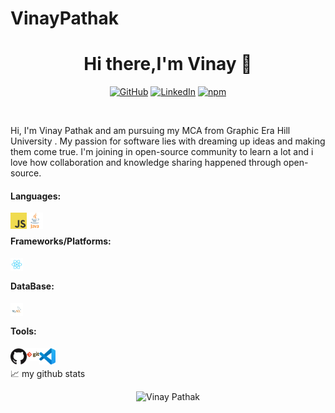 # VinayPathak

<h1 align="center">Hi there,I'm Vinay 👋</h1>

<p align="center">
  <a href="https://github.com/peterthehan">
    <picture>
      <source media="(prefers-color-scheme: dark)" srcset="https://github.com/vinaypathak01">
      <img alt="GitHub" title="GitHub" height="48" width="48" src="https://github.com/vinaypathak01"></picture></a>
  <a href="https://www.linkedin.com/in/vinaypathakk/">
    <img alt="LinkedIn" title="LinkedIn" height="48" width="48" src="https://www.linkedin.com/in/vinaypathakk/"></a>
  <a href="https://twitter.com/the_vinaypathak">
    <img alt="npm" title="npm" height="48" width="48" src="https://twitter.com/the_vinaypathak"></a>
</p>
<br />


Hi, I'm Vinay Pathak and am pursuing my MCA from Graphic Era Hill University . My passion for software lies with dreaming up ideas and making them come true.
I'm joining in open-source community  to learn a lot and i love how collaboration and knowledge sharing happened through open-source.
<br />


#### Languages:
<img align="left" alt="JavaScript" width="26px" src="https://raw.githubusercontent.com/github/explore/80688e429a7d4ef2fca1e82350fe8e3517d3494d/topics/javascript/javascript.png" />
<img align="left" alt="Java" width="26px" src="https://raw.githubusercontent.com/github/explore/80688e429a7d4ef2fca1e82350fe8e3517d3494d/topics/java/java.png" />
<br/>  

#### Frameworks/Platforms:
<img align="left" height="20" src="https://raw.githubusercontent.com/github/explore/80688e429a7d4ef2fca1e82350fe8e3517d3494d/topics/react/react.png">  
<br/>  

#### DataBase: 
<img align="left" height="20" src="https://raw.githubusercontent.com/github/explore/80688e429a7d4ef2fca1e82350fe8e3517d3494d/topics/mysql/mysql.png">  
<br/>  


#### Tools:
<img align="left" alt="GitHub" width="26px" src="https://raw.githubusercontent.com/github/explore/78df643247d429f6cc873026c0622819ad797942/topics/github/github.png" />
<img align="left" height="20" src="https://raw.githubusercontent.com/github/explore/80688e429a7d4ef2fca1e82350fe8e3517d3494d/topics/git/git.png">
<img align="left" alt="Visual Studio Code" width="26px" src="https://raw.githubusercontent.com/github/explore/78df643247d429f6cc873026c0622819ad797942/topics/visual-studio-code/visual-studio-code.png" />
<br/>  


📈 my github stats

<p align="center"/> <img src="https://github-readme-stats.vercel.app/api?username=vinaypathak01&show_icons=true&theme=gotham" alt="Vinay Pathak" />
